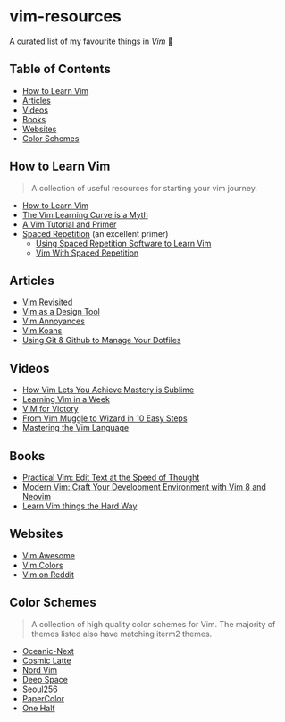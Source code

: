 # vim-resources

A curated list of my favourite things in _Vim_ 🌟

## Table of Contents

*  [How to Learn Vim](#how-to-learn-vim)
*  [Articles](#articles)
*  [Videos](#videos)
*  [Books](#books)
*  [Websites](#websites)
*  [Color Schemes](#color-schemes)

## How to Learn Vim

>A collection of useful resources for starting your vim journey.

* [How to Learn Vim](http://mrmrs.io/writing/2013/12/19/how-to-learn-vim/)
* [The Vim Learning Curve is a Myth](https://robots.thoughtbot.com/the-vim-learning-curve-is-a-myth)
* [A Vim Tutorial and Primer](https://danielmiessler.com/study/vim/)
* [Spaced Repetition](https://www.gwern.net/Spaced-repetition) (an excellent primer)
  * [Using Spaced Repetition Software to Learn Vim](https://alfmikula.blogspot.se/2010/11/using-spaced-repetition-software-to.html)
  * [Vim With Spaced Repetition](https://spin.atomicobject.com/2012/03/20/vim-with-spaced-repetition/)

## Articles

* [Vim Revisited](https://mislav.net/2011/12/vim-revisited/)
* [Vim as a Design Tool](https://hackdesign.org/lessons/49)
* [Vim Annoyances](https://sanctum.geek.nz/arabesque/vim-annoyances/)
* [Vim Koans](https://sanctum.geek.nz/arabesque/vim-koans/)
* [Using Git & Github to Manage Your Dotfiles](http://blog.smalleycreative.com/tutorials/using-git-and-github-to-manage-your-dotfiles/)

## Videos

* [How Vim Lets You Achieve Mastery is Sublime](https://www.youtube.com/watch?v=1qLstQV2j8w)
* [Learning Vim in a Week](https://www.youtube.com/watch?v=_NUO4JEtkDw)
* [VIM for Victory](https://www.youtube.com/watch?v=2BRbyQC9oMw)
* [From Vim Muggle to Wizard in 10 Easy Steps](https://www.youtube.com/watch?v=MquaityA1SM)
* [Mastering the Vim Language](https://www.youtube.com/watch?v=wlR5gYd6um0)

## Books

* [Practical Vim: Edit Text at the Speed of Thought](https://www.goodreads.com/book/show/36517607-modern-vim)
* [Modern Vim: Craft Your Development Environment with Vim 8 and Neovim](https://www.goodreads.com/book/show/36517607-modern-vim)
* [Learn Vim things the Hard Way](https://www.goodreads.com/book/show/17227647-learn-vimscript-the-hard-way)

## Websites

* [Vim Awesome](http://vimawesome.com/)
* [Vim Colors](http://vimcolors.com/)
* [Vim on Reddit](http://reddit.com/r/vim)

## Color Schemes

>A collection of high quality color schemes for Vim. The majority of themes listed also have matching iterm2 themes.

* [Oceanic-Next](https://github.com/mhartington/oceanic-next)
* [Cosmic Latte](https://github.com/nightsense/cosmic_latte)
* [Nord Vim](https://github.com/arcticicestudio/nord-vim)
* [Deep Space](https://github.com/tyrannicaltoucan/vim-deep-space)
* [Seoul256](https://github.com/junegunn/seoul256.vim)
* [PaperColor](https://github.com/NLKNguyen/papercolor-theme)
* [One Half](https://github.com/sonph/onehalf/tree/master/vim)
